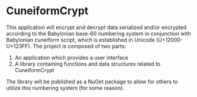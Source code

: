 # CuneiformCrypt
This application will encrypt and decrypt data serialized and/or encrypted according to the Babylonian base-60 numbering system in conjunction with Babylonian cuneiform script, which is established in Unicode (U+12000-U+123FF). The project is composed of two parts:
  1. An application which provides a user interface
  2. A library containing functions and data structures related to CuneiformCrypt
  
 The library will be published as a NuGet package to allow for others to utilize this numbering system (for some reason).
